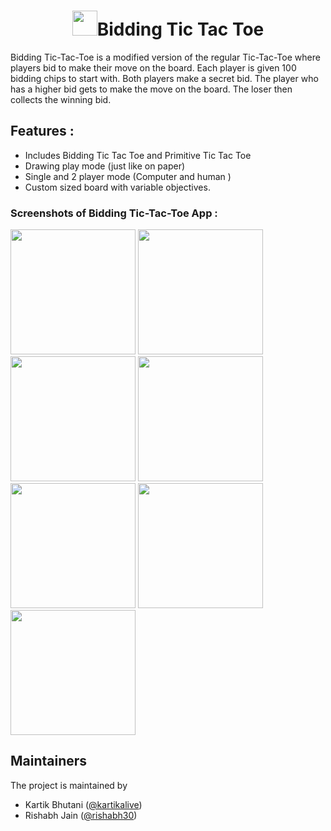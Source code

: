 <h1 align="center"><img src="https://github.com/mindsortlabs/BiddingTicTacToe/blob/master/docs/ScreenShots/logo.png" width="40"/>Bidding Tic Tac Toe </h1>

Bidding Tic-Tac-Toe is a modified version of the regular Tic-Tac-Toe where players bid to make their move on the board. Each player is given 100 bidding chips to start with. Both players make a secret bid. The player who has a higher bid gets to make the move on the board. The loser then collects the winning bid.



## Features :
<ul>
  <li> Includes Bidding Tic Tac Toe and Primitive Tic Tac Toe </li>
  <li> Drawing play mode (just like on paper) </li>
  <li> Single and 2 player mode (Computer and human )</li>
	<li> Custom sized board with variable objectives.</li>
</ul>


<h3>Screenshots of Bidding Tic-Tac-Toe App :</h3>
<p>
  <img src="https://github.com/mindsortlabs/BiddingTicTacToe/blob/master/docs/ScreenShots/main.png" width="200"/>
  <img src="https://github.com/mindsortlabs/BiddingTicTacToe/blob/master/docs/ScreenShots/aibidding.png" width="200"/>
  <img src="https://github.com/mindsortlabs/BiddingTicTacToe/blob/master/docs/ScreenShots/airegular.png" width="200"/>
  <img src="https://github.com/mindsortlabs/BiddingTicTacToe/blob/master/docs/ScreenShots/choice.png" width="200"/>
  <img src="https://github.com/mindsortlabs/BiddingTicTacToe/blob/master/docs/ScreenShots/customoption.png" width="200"/>
  <img src="https://github.com/mindsortlabs/BiddingTicTacToe/blob/master/docs/ScreenShots/customplay.png" width="200"/>
	<img src="https://github.com/mindsortlabs/BiddingTicTacToe/blob/master/docs/ScreenShots/drawplay.png" width="200"/>
</p>


## Maintainers
The project is maintained by
- Kartik Bhutani ([@kartikalive](https://github.com/kartikalive))
- Rishabh Jain ([@rishabh30](https://github.com/rishabh30))
